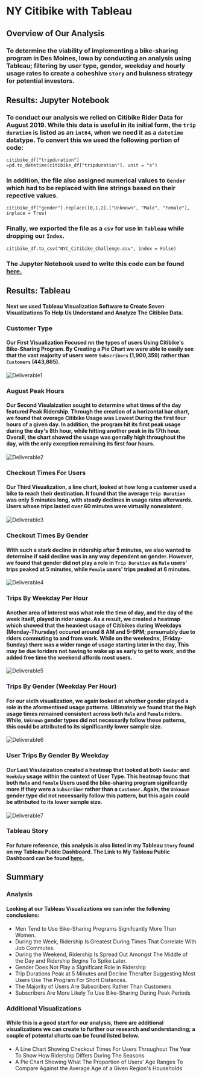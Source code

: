 # NY Citibike with Tableau

## Overview of Our Analysis

### To determine the viability of implementing a bike-sharing program in Des Moines, Iowa by conducting an analysis using Tableau; filtering by user type, gender, weekday and hourly usage rates to create a coheshive ``story`` and buisness strategy for potential investors. 

## Results: Jupyter Notebook

### To conduct our analysis we relied on Citibike Rider Data for August 2019. While this data is useful in its initial form, the ``trip duration`` is listed as an ``int64``, when we need it as a ``datetime`` datatype. To convert this we used the following portion of code:

    citibike_df["tripduration"] =pd.to_datetime(citibike_df["tripduration"]. unit = "s")

### In addition, the file also assigned numerical values to ``Gender`` which had to be replaced with line strings based on their repective values. 

    citibike_df["gender"].replace([0,1,2].["Unknown", "Male", "Female"], inplace = True)
    
### Finally, we exported the file as a ``csv`` for use in ``Tableau`` while dropping our ``Index``.

    citibike_df.to_csv("NYC_Citibike_Challenge.csv", index = False)
     
### The Jupyter Notebook used to write this code can be found [here.](https://github.com/chrisknox97/bikesharing/blob/main/NYC_Citibike_Challenge.ipynb)    
  
## Results: Tableau

#### Next we used Tableau Visualization Software to Create Seven Visualizations To Help Us Understand and Analyze The Citibike Data. 

### Customer Type
                        
#### Our First Visualization Focused nn the types of users Using Citibike's Bike-Sharing Program. By Creating a Pie Chart we were able to easily see that the vast majority of users were ``Subscribers`` (1,900,359) rather than ``Customers`` (443,865). 

![Deliverable1](https://github.com/chrisknox97/bikesharing/blob/main/PNGs/Customer%20Type.png)

### August Peak Hours

#### Our Second Visulaization sought to determine what times of the day featured Peak Ridership. Through the creation of a horizontal bar chart, we found that overage Citibike Usage was Lowest During the first four hours of a given day. In addition, the program hit its first peak usage during the day's 8th hour, while hitting another peak in its 17th hour. Overall, the chart showed the usage was genrally high throughout the day, with the only exception remaining its first four hours. 

![Deliverable2](https://github.com/chrisknox97/bikesharing/blob/main/PNGs/August%20Peak%20Hours.png)

### Checkout Times For Users

#### Our Third Visualization, a line chart, looked at how long a customer used a bike to reach their destination. It found that the average ``Trip Duration`` was only 5 minutes long, with steady declines in usage rates afterwards. Users whose trips lasted over 60 minutes were virtually nonexistent.

![Deliverable3](https://github.com/chrisknox97/bikesharing/blob/main/PNGs/Checkout%20Times%20For%20Users.png)

### Checkout Times By Gender

#### With such a stark decline in ridership after 5 minutes, we also wanted to determine if said decline was in any way dependent on gender. However, we found that gender did not play a role in ``Trip Duration`` as ``Male`` users' trips peaked at 5 minutes, while ``Female`` users' trips peaked at 6 minutes. 

![Deliverable4](https://github.com/chrisknox97/bikesharing/blob/main/PNGs/Checkout%20Times%20By%20Gender.png)

### Trips By Weekday Per Hour

#### Another area of interest was what role the time of day, and the day of the week itself, played in rider usage. As a result, we created a heatmap which showed that the heaviest usage of Citibikes during Weekdays (Monday-Thursday) occured around 8 AM and 5-6PM; persumably due to riders commuting to and from work. While on the weekedns, (Friday-Sunday) there was a wider range of usage starting later in the day, This may be due toriders not having to wake up as early to get to work, and the added free time the weekend affords most users. 

![Deliverable5](https://github.com/chrisknox97/bikesharing/blob/main/PNGs/Trips%20By%20Weekday%20Per%20Hour.png)

### Trips By Gender (Weekday Per Hour)

#### For our sixth visualization, we again looked at whether gender played a role in the aformentined usage patterns. Ultimately we found that the high usage times remained consistent across both ``Male`` and ``Female`` riders. While, ``Unknown`` gender types did not necessarily follow these patterns, this could be attributed to its significantly lower sample size. 

![Deliverable6](https://github.com/chrisknox97/bikesharing/blob/main/PNGs/Trips%20by%20Gender%20(Weekday%20Per%20Hour).png)

### User Trips By Gender By Weekday

#### Our Last Visulaization created a heatmap that looked at both ``Gender`` and ``Weekday`` usage within the context of User Type. This heatmap founc that both ``Male`` and ``Female`` Users used the bike-sharing program signifcantly more if they were a ``Subscriber`` rather than a ``Customer``. Again, the ``Unknown`` gender type did not necessarily follow this pattern, but this again could be attributed to its lower sample size. 

![Deliverable7](https://github.com/chrisknox97/bikesharing/blob/main/PNGs/User%20Trips%20By%20Gender%20By%20Weekday.png)

### Tableau Story

#### For future reference, this analysis is also listed in my Tableau ``Story`` found on my Tableau Public Dashboard. The Link to My Tableau Public Dashboard can be found [here.](https://public.tableau.com/app/profile/chris7026/viz/NYCCitibikes_16534370029480/NYCCitibikes)

## Summary

### Analysis

#### Looking at our Tableau Visualizations we can infer the following conclusions: 

* Men Tend to Use Bike-Sharing Programs Signifcantly More Than Women.
* During the Week, Ridership Is Greatest During Times That Correlate With Job Commutes.
* During the Weekend, Ridership Is Spread Out Amongst The Middle of the Day and Ridership Begins To Spike Later. 
* Gender Does Not Play a Significant Role in Ridership
* Trip Durations Peak at 5 Minutes and Decline Therafter Suggesting Most Users Use The Program For Short Distances. 
* The Majority of Users Are Subscribers Rather Than Customers
* Subscribers Are More Likely To Use Bike-Sharing During Peak Periods

### Additional Visualizations

#### While this is a good start for our analysis, there are additional visualizations we can create to further our research and understanding; a couple of potental charts can be found listed below. 

* A Line Chart Showing Checkout Times For Users Throughout The Year To Show How Ridership Differs During The Seasons
* A Pie Chart Showing What The Proportion of Users' Age Ranges To Compare Against the Average Age of a Given Region's Households
